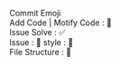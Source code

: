 Commit Emoji
<br />
Add Code | Motify Code : 🔨
<br />
Issue Solve : ✅
<br />
Issue : 🔺
style : 👔
<br />
File Structure : 📁
